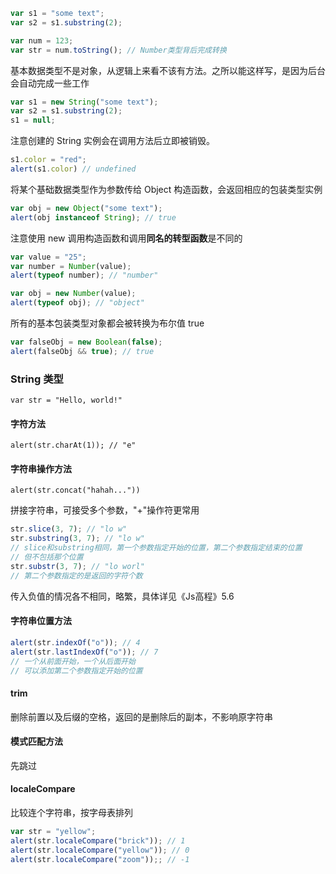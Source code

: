 ```js
var s1 = "some text";
var s2 = s1.substring(2);

var num = 123;
var str = num.toString(); // Number类型背后完成转换
```

基本数据类型不是对象，从逻辑上来看不该有方法。之所以能这样写，是因为后台会自动完成一些工作

```js
var s1 = new String("some text");
var s2 = s1.substring(2);
s1 = null;
```

注意创建的 String 实例会在调用方法后立即被销毁。

```js
s1.color = "red";
alert(s1.color) // undefined
```

将某个基础数据类型作为参数传给 Object 构造函数，会返回相应的包装类型实例

```js
var obj = new Object("some text");
alert(obj instanceof String); // true
```

注意使用 new 调用构造函数和调用**同名的转型函数**是不同的

```js
var value = "25";
var number = Number(value);
alert(typeof number); // "number"

var obj = new Number(value);
alert(typeof obj); // "object"
```

所有的基本包装类型对象都会被转换为布尔值 true

```js
var falseObj = new Boolean(false);
alert(falseObj && true); // true
```



### String 类型

`var str = "Hello, world!"`

#### 字符方法

`alert(str.charAt(1)); // "e"`

#### 字符串操作方法

`alert(str.concat("hahah..."))`

拼接字符串，可接受多个参数，"+"操作符更常用

```js
str.slice(3, 7); // "lo w"
str.substring(3, 7); // "lo w"
// slice和substring相同，第一个参数指定开始的位置，第二个参数指定结束的位置
// 但不包括那个位置
str.substr(3, 7); // "lo worl"
// 第二个参数指定的是返回的字符个数
```

传入负值的情况各不相同，略繁，具体详见《Js高程》5.6

#### 字符串位置方法

```js
alert(str.indexOf("o")); // 4
alert(str.lastIndexOf("o")); // 7
// 一个从前面开始，一个从后面开始
// 可以添加第二个参数指定开始的位置
```

#### trim

删除前置以及后缀的空格，返回的是删除后的副本，不影响原字符串

#### 模式匹配方法

先跳过

#### localeCompare

比较连个字符串，按字母表排列

```js
var str = "yellow";
alert(str.localeCompare("brick")); // 1
alert(str.localeCompare("yellow")); // 0
alert(str.localeCompare("zoom"));; // -1
```

